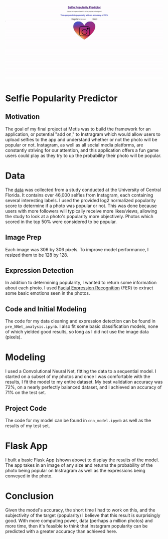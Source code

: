![](app_demo2.gif)

# Selfie Popularity Predictor
## Motivation
The goal of my final project at Metis was to build the framework for an application, or potential "add on," to Instragram which would allow users to upload
selfies to the app and understand whether or not the photo will be popular or not. Instagram, as well as all social media platforms, are constantly striving
for our attention, and this application offers a fun game users could play as they try to up the probability their photo will be popular.

# Data
The [data](https://www.crcv.ucf.edu/data/Selfie/) was collected from a study conducted at the University of Central Florida. 
It contains over 46,000 selfies from Instagram, each containing several interesting labels. I used the provided log2 normalized popularity score to determine if a photo was popular or not. This was done because users with more followers will typically receive more likes/views, allowing the study to look at a photo's
popularity more objectively. Photos which scored in the top 50% were considered to be popular. 

## Image Prep
Each image was 306 by 306 pixels. To improve model performance, I resized them to be 128 by 128.

## Expression Detection
In addition to determining popularity, I wanted to return some information about each photo. 
I used [Facial Expression Recognition](https://pypi.org/project/fer/) (FER) to extract some basic emotions seen in the photos.

## Code and Initial Modeling
The code for my data cleaning and expression detection can be found in `pre_NNet_analysis.ipynb`. 
I also fit some basic classification models, none of which yielded good results, so long as I did not use the image data (pixels).

# Modeling
I used a Convolutional Neural Net, fitting the data to a sequential model. I started on a subset of my photos and once I
was comfortable with the results, I fit the model to my entire dataset. My best validation accuracy was 72%, on a nearly perfectly
balanced dataset, and I achieved an accuracy of 71% on the test set.

## Project Code
The code for my model can be found in `cnn_model.ipynb` as well as the results of my test set.

# Flask App
I built a basic Flask App (shown above) to display the results of the model. The app takes in an image of any size and returns the probability
of the photo being popular on Instragram as well as the expressions being conveyed in the photo.

# Conclusion
Given the model's accuracy, the short time I had to work on this, and the subjectivity of the target (popularity) I believe
that this result is surprisingly good. With more computing power, data (perhaps a million photos) and more time, then
it's feasible to think that Instagram popularity can be predicted with a greater accuracy than achieved here.

